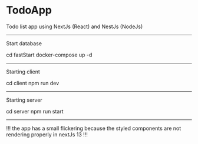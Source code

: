 # TodoApp

Todo list app using NextJs (React) and NestJs (NodeJs)

------------------
Start database

cd fastStart
docker-compose up -d

------------------
Starting client

cd client
npm run dev

------------------
Starting server

cd server
npm run start


--------------------

!!! the app has a small flickering because the styled components are not rendering properly in nextJs 13 !!!